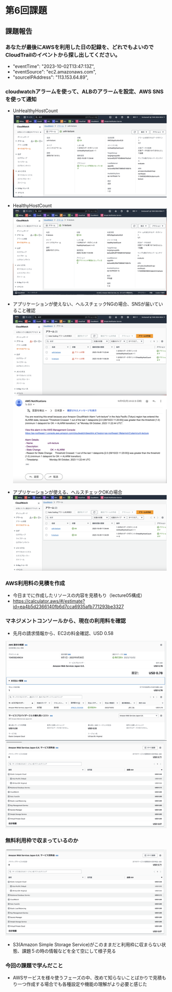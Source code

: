 # **第6回課題**

## 課題報告

### あなたが最後にAWSを利用した日の記録を、どれでもよいのでCloudTrailのイベントから探し出してください。
 - "eventTime": "2023-10-02T13:47:13Z",
 - "eventSource": "ec2.amazonaws.com",
 - "sourceIPAddress": "113.153.64.89",

### cloudwatchアラームを使って、ALBのアラームを設定、AWS SNSを使って通知
 - UnHealthyHostCount
![a](./img6/a.png)

 - HealthyHostCount
![b](./img6/b.png)


 - アプリケーションが使えない、ヘルスチェックNGの場合、SNSが届いていること確認
![c](./img6/c.png)
![e](./img6/e.png)

- アプリケーションが使える、ヘルスチェックOKの場合
![d](./img6/d.png)

### AWS利用料の見積を作成

- 今日までに作成したリソースの内容を見積もり（lecture05構成）
- https://calculator.aws/#/estimate?id=ea4b5d2366140fb6d7cca6935afb771293be3327

### マネジメントコンソールから、現在の利用料を確認

- 先月の請求情報から、EC2の料金確認、USD 0.58

![f](./img6/f.png)
![g](./img6/g.png)


### 無料利用枠で収まっているのか

![h](./img6/h.png)
- S3(Amazon Simple Storage Service)がこのままだと利用枠に収まらない状態、課題５の時の情報などを全て空にして様子見る

### 今回の課題で学んだこと
- AWSサービスを様々使うフェーズの中、改めて知らないことばかりで見積もり一つ作成する場合でも各種設定や機能の理解がより必要と感じた